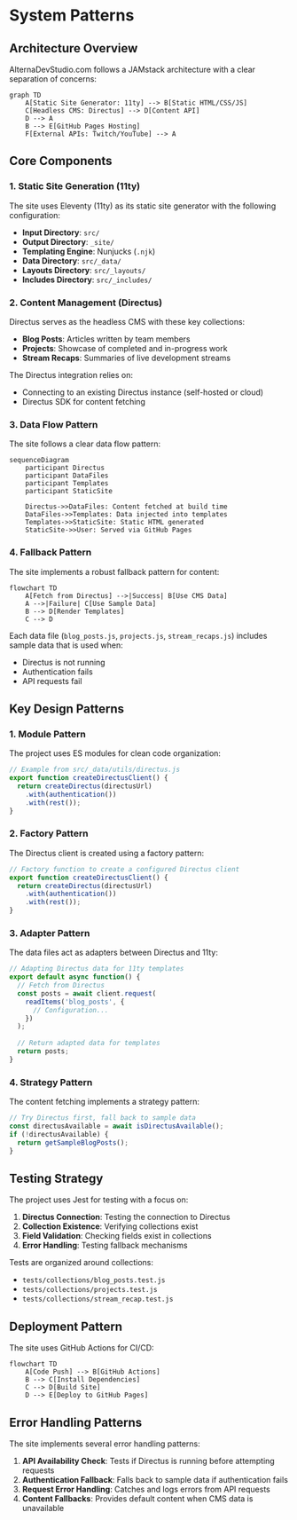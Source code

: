 # System Patterns

## Architecture Overview

AlternaDevStudio.com follows a JAMstack architecture with a clear separation of concerns:

```mermaid
graph TD
    A[Static Site Generator: 11ty] --> B[Static HTML/CSS/JS]
    C[Headless CMS: Directus] --> D[Content API]
    D --> A
    B --> E[GitHub Pages Hosting]
    F[External APIs: Twitch/YouTube] --> A
```

## Core Components

### 1. Static Site Generation (11ty)

The site uses Eleventy (11ty) as its static site generator with the following configuration:

- **Input Directory**: `src/`
- **Output Directory**: `_site/`
- **Templating Engine**: Nunjucks (`.njk`)
- **Data Directory**: `src/_data/`
- **Layouts Directory**: `src/_layouts/`
- **Includes Directory**: `src/_includes/`

### 2. Content Management (Directus)

Directus serves as the headless CMS with these key collections:

- **Blog Posts**: Articles written by team members
- **Projects**: Showcase of completed and in-progress work
- **Stream Recaps**: Summaries of live development streams

The Directus integration relies on:
- Connecting to an existing Directus instance (self-hosted or cloud)
- Directus SDK for content fetching

### 3. Data Flow Pattern

The site follows a clear data flow pattern:

```mermaid
sequenceDiagram
    participant Directus
    participant DataFiles
    participant Templates
    participant StaticSite
    
    Directus->>DataFiles: Content fetched at build time
    DataFiles->>Templates: Data injected into templates
    Templates->>StaticSite: Static HTML generated
    StaticSite->>User: Served via GitHub Pages
```

### 4. Fallback Pattern

The site implements a robust fallback pattern for content:

```mermaid
flowchart TD
    A[Fetch from Directus] -->|Success| B[Use CMS Data]
    A -->|Failure| C[Use Sample Data]
    B --> D[Render Templates]
    C --> D
```

Each data file (`blog_posts.js`, `projects.js`, `stream_recaps.js`) includes sample data that is used when:
- Directus is not running
- Authentication fails
- API requests fail

## Key Design Patterns

### 1. Module Pattern

The project uses ES modules for clean code organization:

```javascript
// Example from src/_data/utils/directus.js
export function createDirectusClient() {
  return createDirectus(directusUrl)
    .with(authentication())
    .with(rest());
}
```

### 2. Factory Pattern

The Directus client is created using a factory pattern:

```javascript
// Factory function to create a configured Directus client
export function createDirectusClient() {
  return createDirectus(directusUrl)
    .with(authentication())
    .with(rest());
}
```

### 3. Adapter Pattern

The data files act as adapters between Directus and 11ty:

```javascript
// Adapting Directus data for 11ty templates
export default async function() {
  // Fetch from Directus
  const posts = await client.request(
    readItems('blog_posts', {
      // Configuration...
    })
  );
  
  // Return adapted data for templates
  return posts;
}
```

### 4. Strategy Pattern

The content fetching implements a strategy pattern:

```javascript
// Try Directus first, fall back to sample data
const directusAvailable = await isDirectusAvailable();
if (!directusAvailable) {
  return getSampleBlogPosts();
}
```

## Testing Strategy

The project uses Jest for testing with a focus on:

1. **Directus Connection**: Testing the connection to Directus
2. **Collection Existence**: Verifying collections exist
3. **Field Validation**: Checking fields exist in collections
4. **Error Handling**: Testing fallback mechanisms

Tests are organized around collections:
- `tests/collections/blog_posts.test.js`
- `tests/collections/projects.test.js`
- `tests/collections/stream_recap.test.js`

## Deployment Pattern

The site uses GitHub Actions for CI/CD:

```mermaid
flowchart TD
    A[Code Push] --> B[GitHub Actions]
    B --> C[Install Dependencies]
    C --> D[Build Site]
    D --> E[Deploy to GitHub Pages]
```

## Error Handling Patterns

The site implements several error handling patterns:

1. **API Availability Check**: Tests if Directus is running before attempting requests
2. **Authentication Fallback**: Falls back to sample data if authentication fails
3. **Request Error Handling**: Catches and logs errors from API requests
4. **Content Fallbacks**: Provides default content when CMS data is unavailable
